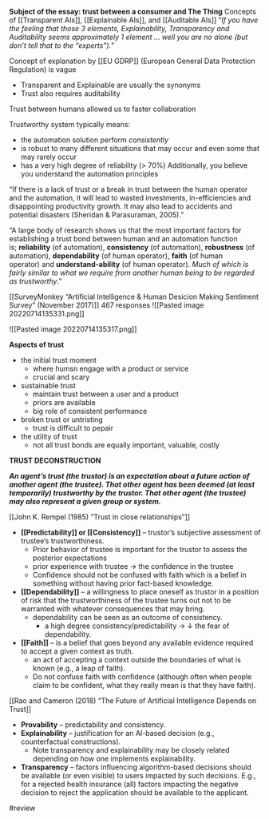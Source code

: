 **Subject of the essay: trust between a consumer and The Thing**
Concepts of [[Transparent AIs]], [[Explainable AIs]], and [[Auditable AIs]]
	“*If you have the feeling that those 3 elements, Explainability, Transparency and Auditability seems approximately 1 element … well you are no alone (but don’t tell that to the “experts”).*”

Concept of explanation by [[EU GDRP]] (European General Data Protection Regulation) is vague

* Transparent and Explainable are usually the synonyms
* Trust also requires auditability

Trust between humans allowed us to faster collaboration

Trustworthy system typically means:
- the automation solution perform *consistently*
- is robust to many different situations that may occur and even some that may rarely occur
- has a very high degree of reliability (> 70%)
Additionally, you believe you understand the automation principles

“If there is a lack of trust or a break in trust between the human operator and the automation, it will lead to wasted investments, in-efficiencies and disappointing productivity growth. It may also lead to accidents and potential disasters (Sheridan & Parasuraman, 2005).”

“A large body of research shows us that the most important factors for establishing a trust bond between human and an automation function is; **reliability** (of automation), **consistency** (of automation), **robustness** (of automation), **dependability** (of human operator), **faith** (of human operator) and **understand-ability** (of human operator). *Much of which is fairly similar to what we require from another human being to be regarded as trustworthy*.”

[[SurveyMonkey “Artificial Intelligence & Human Desicion Making Sentiment Survey” (November 2017)]] 467 responses
![[Pasted image 20220714135331.png]]

![[Pasted image 20220714135317.png]]

**Aspects of trust**
- the initial trust moment
	- where humsn engage with a product or service
	- crucial and scary
- sustainable trust
	- maintain trust between a user and a product
	- priors are available
	- big role of consistent performance
- broken trust or untristing 
	- trust is difficult to pepair
- the utility of trust
	- not all trust bonds are equally important, valuable, costly

**TRUST DECONSTRUCTION**

_**An agent’s trust (the trustor) is an expectation about a future action of another agent (the trustee). That other agent has been deemed (at least temporarily) trustworthy by the trustor. That other agent (the trustee) may also represent a given group or system.**_

[[John K. Rempel (1985) ”Trust in close relationships”]]
-   **[[Predictability]] or [[Consistency]]** – trustor’s subjective assessment of trustee’s trustworthiness.
	- Prior behavior of trustee is important for the trustor to assess the posterior expectations
	- prior experience with trustee → the confidence in the trustee 
	- Confidence should not be confused with faith which is a belief in something without having prior fact-based knowledge.
-   **[[Dependability]]** – a willingness to place oneself as trustor in a position of risk that the trustworthiness of the trustee turns out not to be warranted with whatever consequences that may bring. 
	- dependability can be seen as an outcome of consistency.
		- a high degree consistency/predictability → ↓ the fear of dependability.
-   **[[Faith]]** – is a belief that goes beyond any available evidence required to accept a given context as truth.
	- an act of accepting a context outside the boundaries of what is known (e.g., a leap of faith).
	- Do not confuse faith with confidence (although often when people claim to be confident, what they really mean is that they have faith).

[[Rao and Cameron (2018) “The Future of Artificial Intelligence Depends on Trust]]
-   **Provability** – predictability and consistency.
-   **Explainability** – justification for an AI-based decision (e.g., counterfactual constructions).
	- Note transparency and explainability may be closely related depending on how one implements explainability.
-   **Transparency** – factors influencing algorithm-based decisions should be available (or even visible) to users impacted by such decisions. E.g., for a rejected health insurance (all) factors impacting the negative decision to reject the application should be available to the applicant.


#review 
